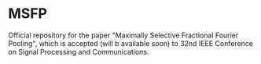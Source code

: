 # MSFP

Official repository for the paper "Maximally Selective Fractional Fourier Pooling", which is accepted (will b available soon) to 32nd IEEE Conference on Signal Processing and Communications. 
